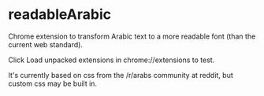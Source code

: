 readableArabic
==============

Chrome extension to transform Arabic text to a more readable font (than the current web standard). 

Click 
    Load unpacked extensions
in chrome://extensions to test. 

It's currently based on css from the /r/arabs community at reddit, but custom css may be built in. 
